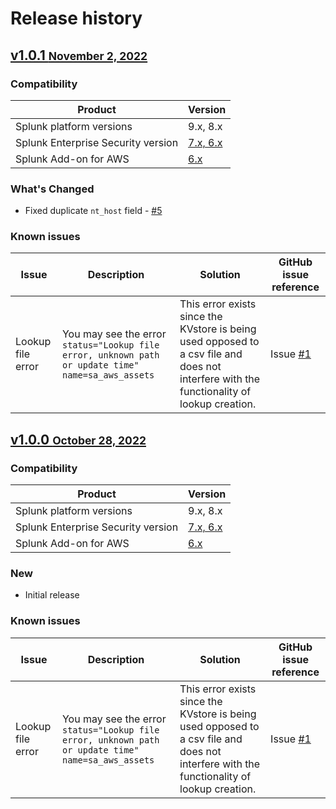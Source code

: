 # Release history

## [v1.0.1 <small>November 2, 2022</small>](https://github.com/ZachChristensen28/SA-AwsAssets/releases/tag/v1.0.1)

### Compatibility

Product | Version
--------- | -------
Splunk platform versions | 9.x, 8.x
Splunk Enterprise Security version | [7.x, 6.x](https://splunkbase.splunk.com/app/263)
Splunk Add-on for AWS | [6.x](https://splunkbase.splunk.com/app/1876)

### What's Changed

- Fixed duplicate `nt_host` field - [#5](https://github.com/ZachChristensen28/SA-AwsAssets/issues/5)

### Known issues

Issue | Description | Solution | GitHub issue reference
----- | ----------- | -------- | ----------------------
Lookup file error | You may see the error `status="Lookup file error, unknown path or update time" name=sa_aws_assets` | This error exists since the KVstore is being used opposed to a csv file and does not interfere with the functionality of lookup creation. | Issue [#1](https://github.com/ZachChristensen28/SA-AwsAssets/issues/1)

## [v1.0.0 <small>October 28, 2022</small>](https://github.com/ZachChristensen28/SA-AwsAssets/releases/tag/v1.0.0)

### Compatibility

Product | Version
--------- | -------
Splunk platform versions | 9.x, 8.x
Splunk Enterprise Security version | [7.x, 6.x](https://splunkbase.splunk.com/app/263)
Splunk Add-on for AWS | [6.x](https://splunkbase.splunk.com/app/1876)

### New

- Initial release

### Known issues

Issue | Description | Solution | GitHub issue reference
----- | ----------- | -------- | ----------------------
Lookup file error | You may see the error `status="Lookup file error, unknown path or update time" name=sa_aws_assets` | This error exists since the KVstore is being used opposed to a csv file and does not interfere with the functionality of lookup creation. | Issue [#1](https://github.com/ZachChristensen28/SA-AwsAssets/issues/1)
